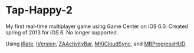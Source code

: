 Tap-Happy-2
===========

My first real-time multiplayer game using Game Center on iOS 6.0. Created spring of 2013 for iOS 6. No longer supported.

Using [iRate](https://github.com/nicklockwood/iRate), [iVersion](https://github.com/nicklockwood/iVersion), [ZAActivityBar](https://github.com/zacaltman/ZAActivityBar), [MKiCloudSync](https://github.com/MugunthKumar/MKiCloudSync), and [MBProgressHUD](https://github.com/jdg/MBProgressHUD).

